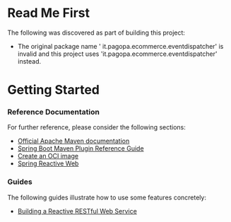# Read Me First
The following was discovered as part of building this project:

* The original package name ' it.pagopa.ecommerce.eventdispatcher' is invalid and this project uses 'it.pagopa.ecommerce.eventdispatcher' instead.

# Getting Started

### Reference Documentation
For further reference, please consider the following sections:

* [Official Apache Maven documentation](https://maven.apache.org/guides/index.html)
* [Spring Boot Maven Plugin Reference Guide](https://docs.spring.io/spring-boot/docs/2.7.1/maven-plugin/reference/html/)
* [Create an OCI image](https://docs.spring.io/spring-boot/docs/2.7.1/maven-plugin/reference/html/#build-image)
* [Spring Reactive Web](https://docs.spring.io/spring-boot/docs/2.7.1/reference/htmlsingle/#web.reactive)

### Guides
The following guides illustrate how to use some features concretely:

* [Building a Reactive RESTful Web Service](https://spring.io/guides/gs/reactive-rest-service/)
